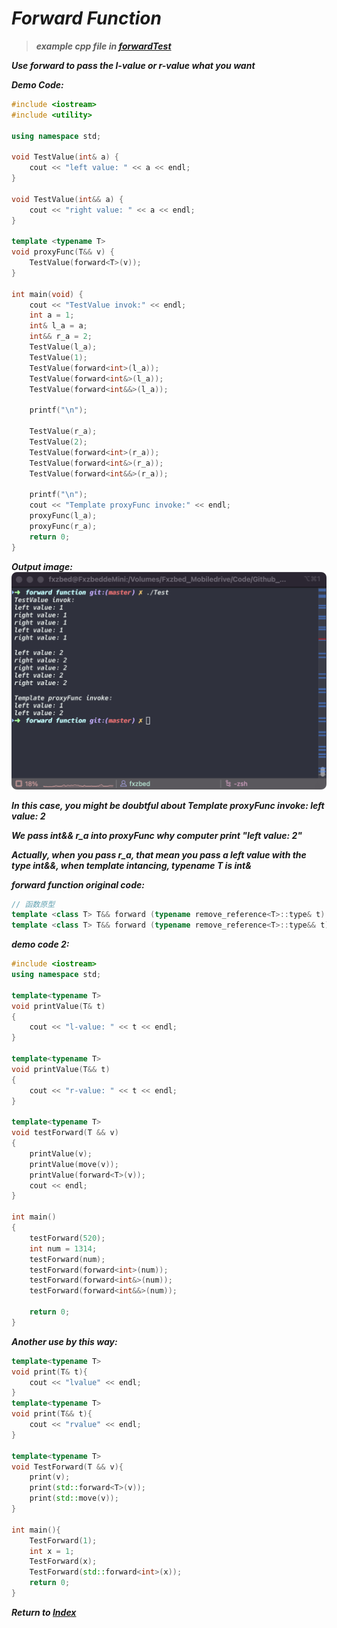 # *__Forward Function__*

> *__example cpp file in [forwardTest](./forwardTest.cpp)__*

*__Use forward to pass the l-value or r-value what you want__*

*__Demo Code:__*

```c++
#include <iostream>
#include <utility>  

using namespace std;

void TestValue(int& a) {
    cout << "left value: " << a << endl;
}

void TestValue(int&& a) {
    cout << "right value: " << a << endl;
}

template <typename T>
void proxyFunc(T&& v) {
    TestValue(forward<T>(v));
}

int main(void) {
    cout << "TestValue invok:" << endl;
    int a = 1;
    int& l_a = a; 
    int&& r_a = 2;
    TestValue(l_a);
    TestValue(1);
    TestValue(forward<int>(l_a));
    TestValue(forward<int&>(l_a));
    TestValue(forward<int&&>(l_a));

    printf("\n");

    TestValue(r_a);
    TestValue(2);
    TestValue(forward<int>(r_a));
    TestValue(forward<int&>(r_a));
    TestValue(forward<int&&>(r_a));

    printf("\n");
    cout << "Template proxyFunc invoke:" << endl;
    proxyFunc(l_a);
    proxyFunc(r_a);
    return 0;
}

```

*__Output image:__*
![Alt text](699145f1d2bb166b4927f9425c49a90e.png)

*__In this case, you might be doubtful about Template proxyFunc invoke: left value: 2__*

*__We pass int&& r_a into proxyFunc why computer print "left value: 2"__*

*__Actually, when you pass r_a, that mean you pass a left value with the type int&&, when template intancing, typename T is int&__*

*__forward function original code:__*

```c++
// 函数原型
template <class T> T&& forward (typename remove_reference<T>::type& t) noexcept;
template <class T> T&& forward (typename remove_reference<T>::type&& t) noexcept;
```

*__demo code 2:__*
```c++
#include <iostream>
using namespace std;

template<typename T>
void printValue(T& t)
{
    cout << "l-value: " << t << endl;
}

template<typename T>
void printValue(T&& t)
{
    cout << "r-value: " << t << endl;
}

template<typename T>
void testForward(T && v)
{
    printValue(v);
    printValue(move(v));
    printValue(forward<T>(v));
    cout << endl;
}

int main()
{
    testForward(520);
    int num = 1314;
    testForward(num);
    testForward(forward<int>(num));
    testForward(forward<int&>(num));
    testForward(forward<int&&>(num));

    return 0;
}
```

*__Another use by this way:__*
```c++
template<typename T>
void print(T& t){
    cout << "lvalue" << endl;
}
template<typename T>
void print(T&& t){
    cout << "rvalue" << endl;
}

template<typename T>
void TestForward(T && v){
    print(v);
    print(std::forward<T>(v));
    print(std::move(v));
}

int main(){
    TestForward(1);
    int x = 1;
    TestForward(x);
    TestForward(std::forward<int>(x));
    return 0;
}
```

*__Return to [Index](../../../index.md)__*